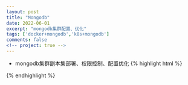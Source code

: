 ```yaml
---
layout: post
title: "Mongodb"
date: 2022-06-01
excerpt: "mongodb集群配置、优化"
tags: ['docker+mongodb','k8s+mongodb']
comments: false
<!-- project: true -->
---
```

* mongodb集群副本集部署、权限控制、配置优化
{% highlight html %}










{% endhighlight %}
